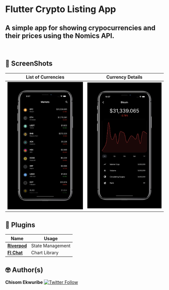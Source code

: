 # Flutter Crypto Listing App

## A simple app for showing crypocurrencies and their prices using the Nomics API.
<br>

## 📸 ScreenShots

| List of Currencies | Currency Details |
|------|-------|
|<img src="screenshots/currencies.png" width="300">|<img src="screenshots/details.png" width="300">|


## 🔌 Plugins
| Name | Usage |
|------|-------|
|[**Riverpod**](https://riverpod.dev)| State Management|
|[**Fl Chat**](https//pub.dev/packages/fl_chart)| Chart Library|



## 🤓 Author(s)
**Chisom Ekwuribe** [![Twitter Follow](https://img.shields.io/twitter/follow/root_sanchez.svg?style=social)](https://twitter.com/root_sanchez)

<!-- 
## 🔖 LICENCE
[Apache-2.0](https://github.com/JideGuru/FlutterEbookApp/blob/master/LICENSE) -->
